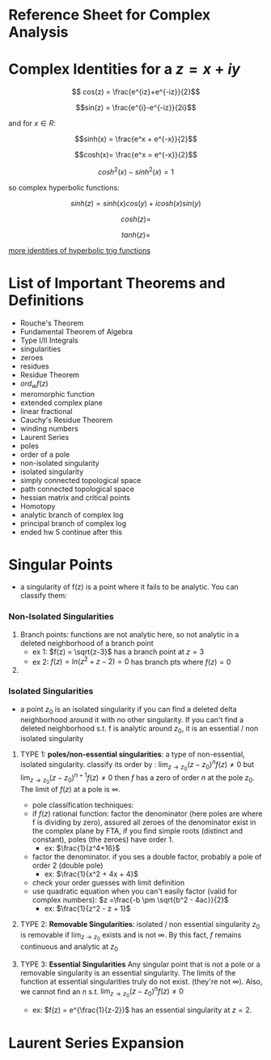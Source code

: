 # Reference Sheet for Complex Analysis


# Complex Identities for a $z = x+iy$

$$ cos(z) = \frac{e^{iz}+e^{-iz}}{2}$$

$$sin(z) = \frac{e^{i}-e^{-iz}}{2i}$$

and for $x \in R$:

$$sinh(x) = \frac{e^x + e^{-x}}{2}$$

$$cosh(x)= \frac{e^x = e^{-x}}{2}$$

$$cosh^2(x) - sinh^2(x) = 1$$

so complex hyperbolic functions:

$$sinh(z) = sinh(x)cos(y) + i cosh(x)sin(y)$$

$$cosh(z) = $$

$$tanh(z) = $$

[more identities of hyperbolic trig functions](https://en.wikipedia.org/wiki/Hyperbolic_functions#Sums_of_arguments)
# List of Important Theorems and Definitions
- Rouche's Theorem
- Fundamental Theorem of Algebra
- Type I/II Integrals
- singularities
- zeroes
- residues
- Residue Theorem
- $ord_w{f(z)}$
- meromorphic function
- extended complex plane
- linear fractional
- Cauchy's Residue Theorem
- winding numbers
- Laurent Series
- poles
- order of a pole
- non-isolated singularity
- isolated singularity
- simply connected topological space
- path connected topological space
- hessian matrix and critical points
- Homotopy
- analytic branch of complex log
- principal branch of complex log
- ended hw 5 continue after this

# Singular Points

- a singularity of f(z) is a point where it fails to be analytic. You can classify them:

### Non-Isolated Singularities

1. Branch points: functions are not analytic here, so not analytic in a deleted neighborhood of a branch point
    - ex 1: $f(z) = \sqrt{z-3}$ has a branch point at $z = 3$
    - ex 2: $f(z) = ln(z^2 + z - 2)=0$ has branch pts where $f(z) = 0$
2. 

### Isolated Singularities

- a point $z_0$ is an isolated singularity if you can find a deleted delta neighborhood around it with no other singularity. If you can't find a deleted neighborhood s.t. f is analytic around $z_0$, it is an essential / non isolated singularity

1. TYPE 1: **poles/non-essential singularities**: a type of non-essential, isolated singularity. classify its order by : $\lim_{z \to z_0}(z-z_0)^nf(z) \neq 0$ but $\lim_{z \to z_0}(z-z_0)^{n+1}f(z) \neq 0$ then $f$ has a zero of order $n$ at the pole $z_0$. The limit of $f(z)$ at a pole is $\infty$. 
   - pole classification techniques:
    -  if $f(z)$ rational function:
    factor the denominator (here poles are where f is dividing by zero), assured all zeroes of the denominator exist in the complex plane by FTA, if you find simple roots (distinct and constant), poles (the zeroes) have order 1. 
        - ex: $\frac{1}{z^4+16}$
    - factor the denominator. if you ses a double factor, probably a pole of order 2 (double pole)
        - ex: $\frac{1}{x^2 + 4x + 4}$
    - check your order guesses with limit definition
    - use quadratic equation when you can't easily factor (valid for complex numbers): $z =\frac{-b \pm \sqrt{b^2 - 4ac}}{2}$
        - ex: $\frac{1}{z^2 - z + 1}$


2. TYPE 2: **Removable Singularities**: isolated / non essential singularity $z_0$ is removable if $\lim_{z \to z_0}$ exists and is not $\infty$. By this fact, $f$ remains continuous and analytic at $z_0$

3. TYPE 3: **Essential Singularities** Any singular point that is not a pole or a removable singularity is an essential singularity. The limits of the function at essential singularities truly do not exist. (they're not $\infty$). Also, we cannot find an $n$ s.t. $\lim_{z \to z_0}(z-z_0)^nf(z) \neq 0$
     - ex: $f(z) = e^{\frac{1}{z-2}}$ has an essential singularity at $z =2$. 

# Laurent Series Expansion 
